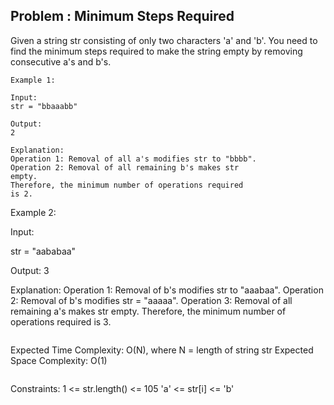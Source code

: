 ## Problem : Minimum Steps Required

Given a string str consisting of only two characters 'a' and 'b'. You need to find the minimum steps required to make the string empty by removing consecutive
a's and b's.

```
Example 1:

Input:
str = "bbaaabb"

Output:
2

Explanation:
Operation 1: Removal of all a's modifies str to "bbbb".
Operation 2: Removal of all remaining b's makes str
empty.
Therefore, the minimum number of operations required
is 2.

```
Example 2:

Input:

str = "aababaa"

Output:
3

Explanation:
Operation 1: Removal of b's modifies str to "aaabaa".
Operation 2: Removal of b's modifies str = "aaaaa".
Operation 3: Removal of all remaining a's makes str 
empty.
Therefore, the minimum number of operations required 
is 3.

```
```
Expected Time Complexity: O(N), where N = length of string str
Expected Space Complexity: O(1)

```
```
Constraints:
1 <= str.length() <= 105
'a' <= str[i] <= 'b' 

```
